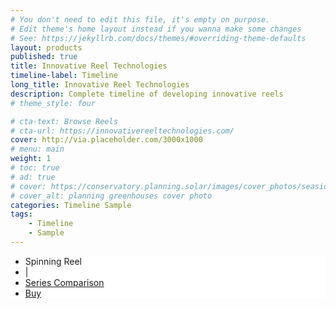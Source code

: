 ```yaml
---
# You don't need to edit this file, it's empty on purpose.
# Edit theme's home layout instead if you wanna make some changes
# See: https://jekyllrb.com/docs/themes/#overriding-theme-defaults
layout: products
published: true
title: Innovative Reel Technologies 
timeline-label: Timeline
long_title: Innovative Reel Technologies
description: Complete timeline of developing innovative reels
# theme_style: four

# cta-text: Browse Reels
# cta-url: https://innovativereeltechnologies.com/
cover: http://via.placeholder.com/3000x1000
# menu: main
weight: 1
# toc: true
# ad: true
# cover: https://conservatory.planning.solar/images/cover_photos/seaside.jpg
# cover_alt: planning greenhouses cover photo
categories: Timeline Sample
tags: 
    - Timeline
    - Sample
---
```

<ul class="nav nav-pills justify-content-end fixed-bottom p-3 m-0" style="background:white;">
  <li class="nav-item">
    <a class="nav-link disabled h5 m-0" >Spinning Reel</a>
  </li>
  <li class="nav-item">
    <a class="nav-link disabled h5 m-0" >|</a>
  </li>
  <li class="nav-item">
    <a class="nav-link" href="/products/spinning-reels" >Series Comparison</a>
  </li>
  <li class="nav-item">
    <a class="nav-link active" href="/products/spinning-reels" >Buy</a>
  </li>
</ul>
<style>
    body{
        margin-bottom:72px;
    }
    #content > ul > li > a.active:hover{
        color:white;
    }
</style> 